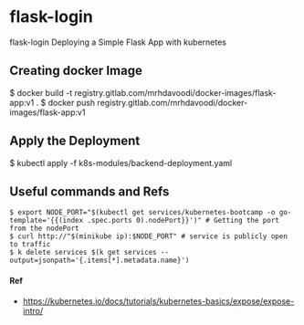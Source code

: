 # flask-login
flask-login
Deploying a Simple Flask App with kubernetes

## Creating docker Image
  $ docker build -t registry.gitlab.com/mrhdavoodi/docker-images/flask-app:v1 .
  $ docker push registry.gitlab.com/mrhdavoodi/docker-images/flask-app:v1

## Apply the Deployment
  $ kubectl apply -f k8s-modules/backend-deployment.yaml

## Useful commands and Refs

	$ export NODE_PORT="$(kubectl get services/kubernetes-bootcamp -o go-template='{{(index .spec.ports 0).nodePort}}')" # Getting the port from the nodePort
	$ curl http://"$(minikube ip):$NODE_PORT" # service is publicly open to traffic
	$ k delete services $(k get services --output=jsonpath='{.items[*].metadata.name}')
#### Ref
 - https://kubernetes.io/docs/tutorials/kubernetes-basics/expose/expose-intro/


